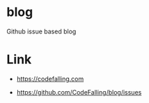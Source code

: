 # blog
Github issue based blog

# Link

- https://codefalling.com

- https://github.com/CodeFalling/blog/issues
